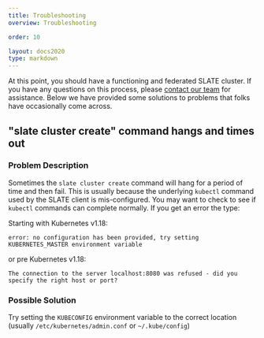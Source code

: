 ```yaml
---
title: Troubleshooting 
overview: Troubleshooting 

order: 10  

layout: docs2020
type: markdown
---
```


At this point, you should have a functioning and federated SLATE cluster. If you have any questions on this process, please [contact our team](/community/) for assistance. Below we have provided some solutions to problems that folks have occasionally come across.

## "slate cluster create" command hangs and times out

### Problem Description
Sometimes the `slate cluster create` command will hang for a period of time and then fail. This is usually because the underlying `kubectl` command used by the SLATE client is mis-configured. You may want to check to see if `kubectl` commands can complete normally. If you get an error the type:

Starting with Kubernetes v1.18:

```shell 
error: no configuration has been provided, try setting KUBERNETES_MASTER environment variable
```

or pre Kubernetes v1.18:
 
```shell
The connection to the server localhost:8080 was refused - did you specify the right host or port?
```

### Possible Solution

Try setting the `KUBECONFIG` environment variable to the correct location (usually `/etc/kubernetes/admin.conf` or `~/.kube/config`) 
